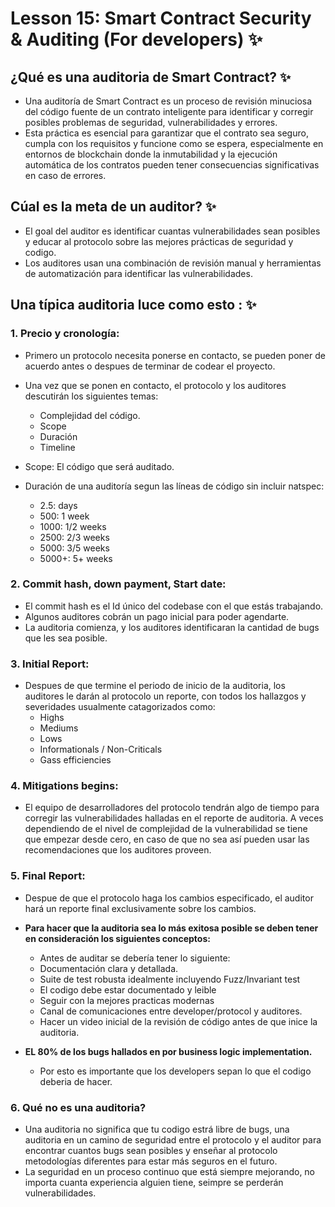# Lesson 15: Smart Contract Security & Auditing (For developers) ✨

## ¿Qué es una auditoria de Smart Contract? ✨

- Una auditoría de Smart Contract es un proceso de revisión minuciosa del código fuente de un contrato inteligente para identificar y corregir posibles problemas de seguridad, vulnerabilidades y errores.
- Esta práctica es esencial para garantizar que el contrato sea seguro, cumpla con los requisitos y funcione como se espera, especialmente en entornos de blockchain donde la inmutabilidad y la ejecución automática de los contratos pueden tener consecuencias significativas en caso de errores.

## Cúal es la meta de un auditor? ✨

- El goal del auditor es identificar cuantas vulnerabilidades sean posibles y educar al protocolo sobre las mejores prácticas de seguridad y codigo.
- Los auditores usan una combinación de revisión manual y herramientas de automatización para identificar las vulnerabilidades.

## Una típica auditoria luce como esto : ✨

### 1. Precio y cronología:

- Primero un protocolo necesita ponerse en contacto, se pueden poner de acuerdo antes o despues de terminar de codear el proyecto.
- Una vez que se ponen en contacto, el protocolo y los auditores descutirán los siguientes temas:
  - Complejidad del código.
  - Scope
  - Duración
  - Timeline
- Scope: El código que será auditado.
- Duración de una auditoría segun las líneas de código sin incluir natspec:

  - 2.5: days
  - 500: 1 week
  - 1000: 1/2 weeks
  - 2500: 2/3 weeks
  - 5000: 3/5 weeks
  - 5000+: 5+ weeks

### 2. Commit hash, down payment, Start date:
  - El commit hash es el Id único del codebase con el que estás trabajando.
  - Algunos auditores cobrán un pago inicial para poder agendarte.
  - La auditoria comienza, y los auditores identificaran la cantidad de bugs que les sea posible.

### 3. Initial Report:
  - Despues de que termine el periodo de inicio de la auditoria, los auditores le darán al protocolo un reporte, con todos los hallazgos y severidades usualmente catagorizados como:
    - Highs
    - Mediums
    - Lows
    - Informationals / Non-Criticals
    - Gass efficiencies

### 4. Mitigations begins:
  - El equipo de desarrolladores del protocolo tendrán algo de tiempo para corregir las vulnerabilidades halladas en el reporte de auditoria. A veces dependiendo de el nivel de complejidad de la vulnerabilidad se tiene que empezar desde cero, en caso de que no sea así pueden usar las recomendaciones que los auditores proveen.

### 5. Final Report:
  - Despue de que el protocolo haga los cambios especificado, el auditor hará un reporte final exclusivamente sobre los cambios. 

- **Para hacer que la auditoria sea lo más exitosa posible se deben tener en consideración los siguientes conceptos:**
  - Antes de auditar se debería tener lo siguiente:
  - Documentación clara y detallada.
  - Suite de test robusta idealmente incluyendo Fuzz/Invariant test
  - El codigo debe estar documentado y leible
  - Seguir con la mejores practicas modernas
  - Canal de comunicaciones entre developer/protocol y auditores.
  - Hacer un video inicial de la revisión de código antes de que inice la auditoria.

- **EL 80% de los bugs hallados en por business logic implementation.**
  - Por esto es importante que los developers sepan lo que el codigo deberia de hacer.

### 6. Qué no es una auditoria?
- Una auditoria no significa que tu codigo estrá libre de bugs, una auditoria en un camino de seguridad entre el protocolo y el auditor para encontrar cuantos bugs sean posibles y enseñar al protocolo metodologías diferentes para estar más seguros en el futuro.
- La seguridad en un proceso continuo que está siempre mejorando, no importa cuanta experiencia alguien tiene, seimpre se perderán vulnerabilidades.